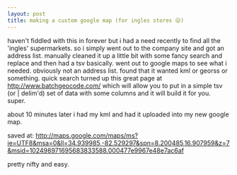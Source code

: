 ```yaml
---
layout: post
title: making a custom google map (for ingles stores 😛)
---
```


haven't fiddled with this in forever but i had a need recently to find all the 'ingles' supermarkets. so i simply went out to the company site and got an address list. manually cleaned it up a little bit with some fancy search and replace and then had a tsv basically. went out to google maps to see what i needed. obviously not an address list. found that it wanted kml or georss or something. quick search turned up this great page at http://www.batchgeocode.com/ which will allow you to put in a simple tsv (or | delim'd) set of data with some columns and it will build it for you. super. 

about 10 minutes later i had my kml and had it uploaded into my new google map.

saved at: http://maps.google.com/maps/ms?ie=UTF8&msa=0&ll=34.939985,-82.529297&spn=8.200485,16.907959&z=7&msid=102498971695683833588.000477e9967e48e7ac6af

pretty nifty and easy.